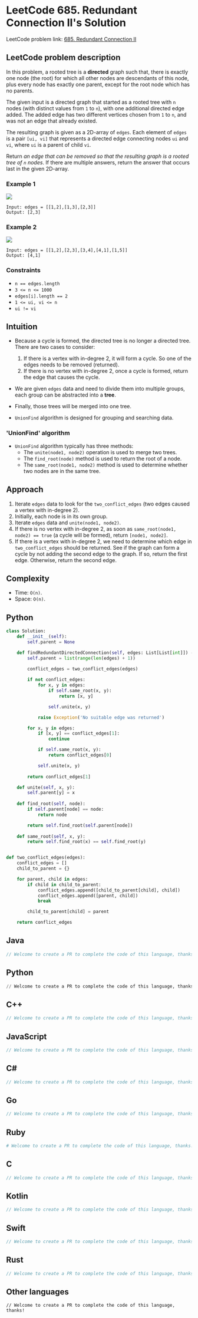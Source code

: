 # LeetCode 685. Redundant Connection II's Solution
LeetCode problem link: [685. Redundant Connection II](https://leetcode.com/problems/redundant-connection-ii)

## LeetCode problem description
In this problem, a rooted tree is a **directed** graph such that, there is exactly one node (the root) for which all other nodes are descendants of this node, plus every node has exactly one parent, except for the root node which has no parents.

The given input is a directed graph that started as a rooted tree with `n` nodes (with distinct values from `1` to `n`), with one additional directed edge added. The added edge has two different vertices chosen from `1` to `n`, and was not an edge that already existed.

The resulting graph is given as a 2D-array of `edges`. Each element of `edges` is a pair `[ui, vi]` that represents a directed edge connecting nodes `ui` and `vi`, where `ui` is a parent of child `vi`.

Return _an edge that can be removed so that the resulting graph is a rooted tree of `n` nodes_. If there are multiple answers, return the answer that occurs last in the given 2D-array.

### Example 1
![](../../images/examples/685_1.jpg)
```
Input: edges = [[1,2],[1,3],[2,3]]
Output: [2,3]
```

### Example 2
![](../../images/examples/685_2.jpg)
```
Input: edges = [[1,2],[2,3],[3,4],[4,1],[1,5]]
Output: [4,1]
```

### Constraints
- `n == edges.length`
- `3 <= n <= 1000`
- `edges[i].length == 2`
- `1 <= ui, vi <= n`
- `ui != vi`

## Intuition
- Because a cycle is formed, the directed tree is no longer a directed tree. There are two cases to consider:
    1. If there is a vertex with in-degree 2, it will form a cycle. So one of the edges needs to be removed (returned).
    2. If there is no vertex with in-degree 2, once a cycle is formed, return the edge that causes the cycle.

- We are given `edges` data and need to divide them into multiple groups, each group can be abstracted into a **tree**.
- Finally, those trees will be merged into one tree.
- `UnionFind` algorithm is designed for grouping and searching data.

### 'UnionFind' algorithm
- `UnionFind` algorithm typically has three methods:
    - The `unite(node1, node2)` operation is used to merge two trees.
    - The `find_root(node)` method is used to return the root of a node.
    - The `same_root(node1, node2)` method is used to determine whether two nodes are in the same tree.

## Approach
1. Iterate `edges` data to look for the `two_conflict_edges` (two edges caused a vertex with in-degree 2).
1. Initially, each node is in its own group.
1. Iterate `edges` data and `unite(node1, node2)`.
1. If there is no vertex with in-degree 2, as soon as `same_root(node1, node2) == true` (a cycle will be formed), return `[node1, node2]`.
1. If there is a vertex with in-degree 2, we need to determine which edge in `two_conflict_edges` should be returned.
See if the graph can form a cycle by not adding the second edge to the graph. If so, return the first edge. Otherwise, return the second edge.

## Complexity
* Time: `O(n)`.
* Space: `O(n)`.

## Python
```python
class Solution:
    def __init__(self):
        self.parent = None

    def findRedundantDirectedConnection(self, edges: List[List[int]]) -> List[int]:
        self.parent = list(range(len(edges) + 1))
        
        conflict_edges = two_conflict_edges(edges)

        if not conflict_edges:
            for x, y in edges:
                if self.same_root(x, y):
                    return [x, y]

                self.unite(x, y)

            raise Exception('No suitable edge was returned')

        for x, y in edges:
            if [x, y] == conflict_edges[1]:
                continue

            if self.same_root(x, y):
                return conflict_edges[0]

            self.unite(x, y)
        
        return conflict_edges[1]

    def unite(self, x, y):
        self.parent[y] = x
    
    def find_root(self, node):
        if self.parent[node] == node:
            return node

        return self.find_root(self.parent[node])
    
    def same_root(self, x, y):
        return self.find_root(x) == self.find_root(y)


def two_conflict_edges(edges):
    conflict_edges = []
    child_to_parent = {}

    for parent, child in edges:
        if child in child_to_parent:
            conflict_edges.append([child_to_parent[child], child])
            conflict_edges.append([parent, child])
            break

        child_to_parent[child] = parent

    return conflict_edges
```

## Java
```java
// Welcome to create a PR to complete the code of this language, thanks!
```

## Python
```python
// Welcome to create a PR to complete the code of this language, thanks!
```

## C++
```cpp
// Welcome to create a PR to complete the code of this language, thanks!
```

## JavaScript
```javascript
// Welcome to create a PR to complete the code of this language, thanks!
```

## C#
```c#
// Welcome to create a PR to complete the code of this language, thanks!
```

## Go
```go
// Welcome to create a PR to complete the code of this language, thanks!
```

## Ruby
```ruby
# Welcome to create a PR to complete the code of this language, thanks!
```

## C
```c
// Welcome to create a PR to complete the code of this language, thanks!
```

## Kotlin
```kotlin
// Welcome to create a PR to complete the code of this language, thanks!
```

## Swift
```swift
// Welcome to create a PR to complete the code of this language, thanks!
```

## Rust
```rust
// Welcome to create a PR to complete the code of this language, thanks!
```

## Other languages
```
// Welcome to create a PR to complete the code of this language, thanks!
```
